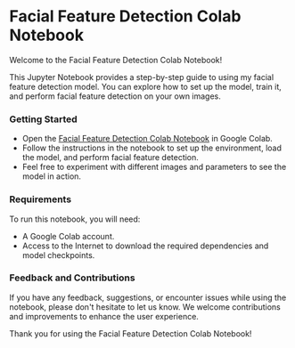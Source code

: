 # Facial Feature Detection Colab Notebook

Welcome to the Facial Feature Detection Colab Notebook!

This Jupyter Notebook provides a step-by-step guide to using my facial feature detection model. You can explore how to set up the model, train it, and perform facial feature detection on your own images.

### Getting Started

- Open the [Facial Feature Detection Colab Notebook](link-to-colab-notebook.ipynb) in Google Colab.
- Follow the instructions in the notebook to set up the environment, load the model, and perform facial feature detection.
- Feel free to experiment with different images and parameters to see the model in action.

### Requirements

To run this notebook, you will need:
- A Google Colab account.
- Access to the Internet to download the required dependencies and model checkpoints.

### Feedback and Contributions

If you have any feedback, suggestions, or encounter issues while using the notebook, please don't hesitate to let us know. We welcome contributions and improvements to enhance the user experience.

Thank you for using the Facial Feature Detection Colab Notebook!
